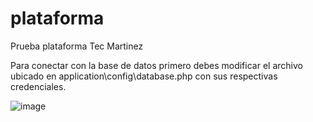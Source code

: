 # plataforma
Prueba plataforma Tec Martinez

Para conectar con la base de datos primero debes modificar el archivo ubicado en application\config\database.php con sus respectivas credenciales.

![image](https://user-images.githubusercontent.com/92648293/143662126-2a145477-ee57-45a6-aa4d-a2c867a1f9d7.png)
